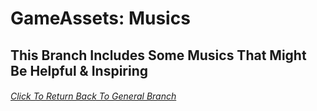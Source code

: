 # GameAssets: Musics
## This Branch Includes Some Musics That Might Be Helpful & Inspiring

###### [Click To Return Back To General Branch](https://github.com/Boreal104/GameAssets/tree/General)
